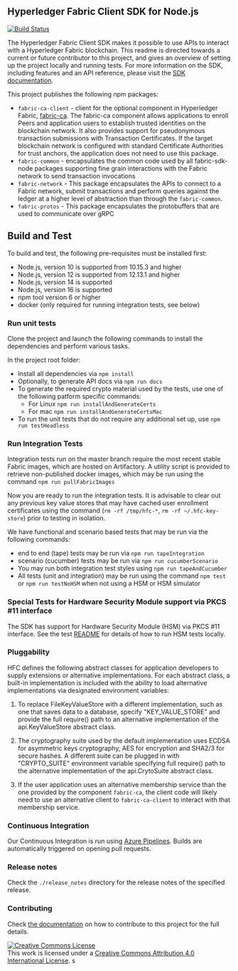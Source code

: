 ## Hyperledger Fabric Client SDK for Node.js

[![Build Status](https://dev.azure.com/Hyperledger/Fabric-SDK-Node/_apis/build/status/hyperledger.fabric-sdk-node?branchName=master)](https://dev.azure.com/Hyperledger/Fabric-SDK-Node/_build/latest?definitionId=47&branchName=master)

The Hyperledger Fabric Client SDK makes it possible to use APIs to interact with a Hyperledger Fabric blockchain. This readme is directed towards a current or future contributor to this project, and gives an overview of setting up the project locally and running tests. For more information on the SDK, including features and an API reference, please visit the [SDK documentation](https://hyperledger.github.io/fabric-sdk-node/).

This project publishes the following npm packages:
* `fabric-ca-client` - client for the optional component in Hyperledger Fabric, [fabric-ca](http://hyperledger-fabric-ca.readthedocs.io/en/latest/users-guide.html). The fabric-ca component allows applications to enroll Peers and application users to establish trusted identities on the blockchain network. It also provides support for pseudonymous transaction submissions with Transaction Certificates. If the target blockchain network is configured with standard Certificate Authorities for trust anchors, the application does not need to use this package.
* `fabric-common` - encapsulates the common code used by all fabric-sdk-node packages supporting fine grain interactions with the Fabric network to send transaction invocations
* `fabric-network` - This package encapsulates the APIs to connect to a Fabric network, submit transactions and perform queries against the ledger at a higher level of abstraction than through the `fabric-common`.
* `fabric-protos` - This package encapsulates the protobuffers that are used to communicate over gRPC

## Build and Test
To build and test, the following pre-requisites must be installed first:
* Node.js, version 10 is supported from 10.15.3 and higher
* Node.js, version 12 is supported from 12.13.1 and higher
* Node.js, version 14 is supported
* Node.js, version 16 is supported
* npm tool version 6 or higher
* docker (only required for running integration tests, see below)

### Run unit tests
Clone the project and launch the following commands to install the dependencies and perform various tasks.

In the project root folder:
* Install all dependencies via `npm install`
* Optionally, to generate API docs via `npm run docs`
* To generate the required crypto material used by the tests, use one of the following patform specific commands:
  * For Linux `npm run installAndGenerateCerts`
  * For mac `npm run installAndGenerateCertsMac`
* To run the unit tests that do not require any additional set up, use `npm run testHeadless`

### Run Integration Tests
Integration tests run on the master branch require the most recent stable Fabric images, which are hosted on Artifactory. A utility script is provided to retrieve non-published docker images, which may be run using the command `npm run pullFabricImages`

Now you are ready to run the integration tests. It is advisable to clear out any previous key value stores that may have cached user enrollment certificates using the command (`rm -rf /tmp/hfc-*`, `rm -rf ~/.hfc-key-store`) prior to testing in isolation.

We have functional and scenario based tests that may be run via the following commands:
  * end to end (tape) tests may be run via `npm run tapeIntegration`
  * scenario (cucumber) tests may be run via `npm run cucumberScenario`
  * You may run both integration test styles using `npm run tapeAndCucumber`
  * All tests (unit and integration) may be run using the command `npm test` or `npm run testNoHSM` when not using a HSM or HSM simulator

### Special Tests for Hardware Security Module support via PKCS #11 interface

The SDK has support for Hardware Security Module (HSM) via PKCS #11 interface. See the test [README](test/README.md) for details of how to run HSM tests locally.

### Pluggability
HFC defines the following abstract classes for application developers to supply extensions or alternative implementations. For each abstract class, a built-in implementation is included with the ability to load alternative implementations via designated environment variables:

1. To replace FileKeyValueStore with a different implementation, such as one that saves data to a database, specify "KEY_VALUE_STORE" and provide the full require() path to an alternative implementation of the api.KeyValueStore abstract class.

2. The cryptography suite used by the default implementation uses ECDSA for asymmetric keys cryptography, AES for encryption and SHA2/3 for secure hashes. A different suite can be plugged in with "CRYPTO_SUITE" environment variable specifying full require() path to the alternative implementation of the api.CrytoSuite abstract class.

3. If the user application uses an alternative membership service than the one provided by the component `fabric-ca`, the client code will likely need to use an alternative client to `fabric-ca-client` to interact with that membership service.

### Continuous Integration

Our Continuous Integration is run using [Azure Pipelines](https://dev.azure.com/Hyperledger/Fabric-SDK-Node/_build). Builds are automatically triggered on opening pull requests.

### Release notes

Check the `./release_notes` directory for the release notes of the specified release.

### Contributing

Check [the documentation](./CONTRIBUTING.md) on how to contribute to this project for the full details.

<a rel="license" href="http://creativecommons.org/licenses/by/4.0/"><img alt="Creative Commons License" style="border-width:0" src="https://i.creativecommons.org/l/by/4.0/88x31.png" /></a><br />This work is licensed under a <a rel="license" href="http://creativecommons.org/licenses/by/4.0/">Creative Commons Attribution 4.0 International License</a>.
s
